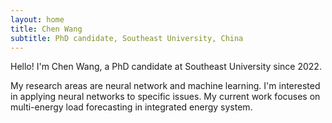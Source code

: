 ```yaml
---
layout: home
title: Chen Wang
subtitle: PhD candidate, Southeast University, China
---
```


Hello! I'm Chen Wang, a PhD candidate at Southeast University since 2022. 

My research areas are neural network and machine learning. I'm interested in applying neural networks to specific issues. My current work focuses on multi-energy load forecasting in integrated energy system. 

